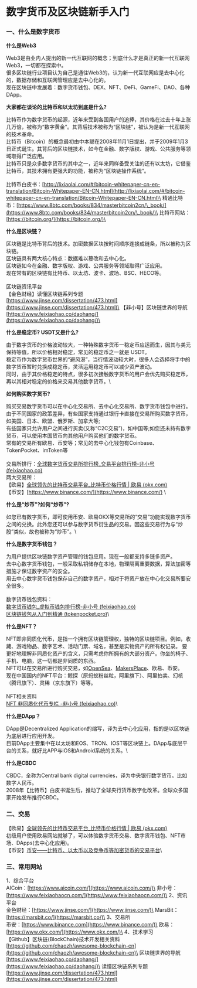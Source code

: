 # 数字货币及区块链新手入门

### 一、什么是数字货币

**什么是Web3**

Web3是由业内人提出的新一代互联网的概念；到底什么才是真正的新一代互联网Web3，一切都在探索中。\
很多区块链行业项目认为自己是通往Web3的，认为新一代互联网应是去中心化的，数据存储和互联网管理应是去中心化的。\
现在区块链中发展着：数字货币钱包、DEX、NFT、DeFi、GameFi、DAO、各种DApp。



**大家都在谈论的比特币和以太坊到底是什么?**

比特币作为数字货币的起源，近年来受到各国用户的追捧，其价格在过去十年上涨几万倍，被称为“数字黄金”。其背后技术被称为“区块链”，被认为是新一代互联网的技术革命。\
比特币（Bitcoin）的概念最初由中本聪在2008年11月1日提出，并于2009年1月3日正式诞生。其背后的区块链技术，如今在金融、数字版权、游戏、公共服务等领域取得广泛应用。\
比特币只是众多数字货币的其中之一，近年来同样备受关注的还有以太坊，它借鉴比特币，其技术拥有更强大的功能，被称为“区块链操作系统”。\
\
比特币白皮书：[http://lixiaolai.com/#/bitcoin-whitepaper-cn-en-translation/Bitcoin-Whitepaper-EN-CN.html](http://lixiaolai.com/#/bitcoin-whitepaper-cn-en-translation/Bitcoin-Whitepaper-EN-CN.html)\
精通比特币：[https://www.8btc.com/books/834/masterbitcoin2cn/\_book/](https://www.8btc.com/books/834/masterbitcoin2cn/\_book/)\
比特币网站：[https://bitcoin.org/](https://bitcoin.org/)\


**什么是区块链？**

区块链是比特币背后的技术。加密数据区块按时间顺序连接成链条，所以被称为区块链。\
区块链具有两大核心特点：数据难以篡改和去中心化。\
区块链如今在金融、数字版权、游戏、公共服务等领域取得广泛应用。\
现在常有的区块链有比特币、以太坊、波卡、波场、BSC、HECO等。\
\
区块链资讯平台\
【金色财经】读懂区块链系列专题 [https://www.jinse.com/dissertation/473.html](https://www.jinse.com/dissertation/473.html)\
【非小号】区块链世界的导航 [https://www.feixiaohao.co/daohang/](https://www.feixiaohao.co/daohang/)\


**什么是稳定币? USDT又是什么?**

由于数字货币的价格波动较大，一种特殊数字货币一稳定币应运而生，因其与美元保持等值，所以价格相对稳定，常见的稳定币之一就是 USDT。\
稳定币作为数字货币世界的“避风港”，当行情波动较大时，很多人会选择将手中的数字货币暂时兑换成稳定币，灵活运用稳定币可以减少资产波动。\
同时，由于其价格稳定的特点，很多初次接触数字货币的用户会优先购买稳定币，再以其相对稳定的价格来交易其他数字货币。\


**如何购买数字货币?**

购买交易数字货币可以在中心化交易所、去中心化交易所、数字货币钱包中进行。\
由于不同国家的政策差异，有些国家支持通过银行卡直接在交易所购买数字货币，如美国、日本、欧盟、俄罗斯、加拿大等;\
有些国家只允许用户之间进行买卖(又称“C2C交易”)，如中国等;如您还未持有数字货币，可以使用本国货币向其他用户购买他们的数字货币。\
常有的交易所有欧易、币安等；常见的去中心化钱包有Coinbase、TokenPocket、imToken等\
\
交易所排行：[全球数字货币交易所排行榜\_交易平台排行榜-非小号 (feixiaohao.co)](https://www.feixiaohao.co/exchange/)\
两大交易所：\
【欧易】[全球领先的比特币交易平台\_比特币价格行情 | 欧易 (okx.com)](https://www.okx.com/) \
【币安】[https://www.binance.com/](https://www.binance.com/) \


**什么是“炒币”?如何“炒币”?**

如您已有数字货币，即可使用币安、欧易OKX等交易所的“交易”功能实现数字货币之间的兑换。此外您还可以参与数字货币衍生品的交易。因这些交易行为与“炒股”类似，故也被称为“炒币”。\


**什么是数字货币钱包？**

为用户提供区块链数字资产管理的钱包应用。现在一般都支持多链多资产。\
去中心数字货币钱包，一般采取私钥储存在本地，物理隔离重要数据，算法加密等措施才保证数字资产的安全。\
用去中心数字货币钱包保存自己的数字资产，相对于将资产放在中心化交易所要安全很多。\
\
数字货币钱包资料：\
[数字货币钱包\_虚拟币钱包排行榜-非小号 (feixiaohao.co)](https://www.feixiaohao.co/wallet/)\
[区块链钱包从入门到精通 (tokenpocket.pro)](https://github.tokenpocket.pro/BlockchainGuideSeries/#/)\


**什么是NFT？**

NFT即非同质化代币，是指一个拥有区块链管理权，独特的区块链项目。例如，收藏、游戏物品、数字艺术、活动门票、域名，甚至是实物资产的所有权记录。 要更好地理解非同质化资产的含义，只需考虑你所拥有的大部分资产。你坐的椅子、手机、电脑，这一切都是非同质的东西。\
NFT可以在交易所进行购买交易，如[OpenSea](https://opensea.io/)、[MakersPlace](https://makersplace.com/)、欧易、币安。\
现在中国国内的NFT平台：鲸探（原蚂蚁粉丝粒，阿里旗下）、阿里拍卖、幻核（腾讯旗下）、灵稀（京东旗下）等等。\
\
NFT相关资料\
[NFT 非同质化代币专栏 -非小号 (feixiaohao.co)](https://www.feixiaohao.co/data/nft.html)\


**什么是DApp？**

DApp是Decentralized Application的缩写，译为去中心化应用，指的是以区块链为底层进行应用开发。\
目前DApp主要集中在以太坊和EOS、TRON、IOST等区块链上。DApp与底层平台的关系，就好比APP与iOS和Android系统的关系。\


**什么是CBDC**

CBDC，全称为Central bank digital currencies，译为中央银行数字货币。比如数字人民币。\
2008年【比特币】白皮书诞生后，推动了全球央行货币数字化改革。全球众多国家开始发布推行CBDC。

### 二、交易

【欧易】[全球领先的比特币交易平台\_比特币价格行情 | 欧易 (okx.com)](https://www.okx.com/) \
初级用户使用欧易网站就够了，可以体验数字货币交易、数字货币钱包、NFT市场、DApps(去中心化应用)。\
【币安】[币安——比特币、以太币以及竞争币等加密货币的交易平台](https://www.binance.com/zh-CN)\


### 三、常用网站

1、综合平台\
AICoin：[https://www.aicoin.com/](https://www.aicoin.com/)\
非小号：[https://www.feixiaohaocn.com/](https://www.feixiaohaocn.com/)\
2、资讯平台\
金色财经：[https://www.jinse.com/](https://www.jinse.com/)\
MarsBit：[https://marsbit.co/](https://marsbit.co/)\
3、交易所\
币安：[https://www.binance.com](https://www.binance.com/)\
欧易：[https://www.okx.com/](https://www.okx.com/)\
4、技术学习\
【Github】区块链(BlockChain)技术开发相关资料[https://github.com/chaozh/awesome-blockchain-cn](https://github.com/chaozh/awesome-blockchain-cn)\
区块链世界的导航 [https://www.feixiaohao.co/daohang/](https://www.feixiaohao.co/daohang/)\
读懂区块链系列专题 [https://www.jinse.com/dissertation/473.html](https://www.jinse.com/dissertation/473.html)
